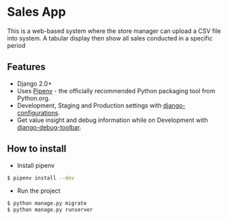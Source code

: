 # Sales App

This is a web-based system where the store manager can upload a CSV file into system.
A tabular display then show all sales conducted in a specific period 

## Features

- Django 2.0+
- Uses [Pipenv](https://github.com/kennethreitz/pipenv) - the officially recommended Python packaging tool from Python.org.
- Development, Staging and Production settings with [django-configurations](https://django-configurations.readthedocs.org). 
- Get value insight and debug information while on Development with [django-debug-toolbar](https://django-debug-toolbar.readthedocs.org).


## How to install

- Install pipenv 

```bash
$ pipenv install --dev
```
- Run the project 
```bash
$ python manage.py migrate
$ python manage.py runserver
```




